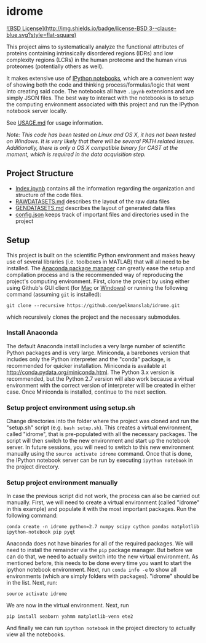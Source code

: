 # idrome

[![BSD License](http://img.shields.io/badge/license-BSD 3--clause-blue.svg?style=flat-square)](http://opensource.org/licenses/BSD-3-Clause)

This project aims to systematically analyze the functional attributes of proteins containing intrinsically disordered regions (IDRs) and low complexity regions (LCRs) in the human proteome and the human virus proteomes (potentially others as well).

It makes extensive use of [IPython notebooks](http://www.ipython.org), which are a convenient way of showing both the code and thinking process/formulas/logic that went into creating said code. The notebooks all have `.ipynb` extensions and are simply JSON files. The best way to interact with the notebooks is to setup the computing environment associated with this project and run the IPython notebook server locally. 

See [USAGE.md](USAGE.md) for usage information.

*Note: This code has been tested on Linux and OS X, it has not been tested on Windows. It is very likely that there will be several PATH related issues. Additionally, there is only a OS X compatible binary for CAST at the moment, which is required in the data acquisition step.*

## Project Structure

- [Index.ipynb](Index.ipynb) contains all the information regarding the organization and structure of the code files.
- [RAWDATASETS.md](RAWDATASETS.md) describes the layout of the raw data files
- [GENDATASETS.md](GENDATASETS.md) describes the layout of generated data files
- [config.json](config.json) keeps track of important files and directories used in the project

## Setup

This project is built on the scientific Python environment and makes heavy use of several libraries (i.e. toolboxes in MATLAB) that will all need to be installed. The [Anaconda package manager](http://docs.continuum.io/anaconda/) can greatly ease the setup and compilation process and is the recommended way of reproducing the project's computing environment. First, clone the project by using either using Github's GUI client (for [Mac](http://mac.github.com) or [Windows](http://windows.github.com)) or running the following command (assuming `git` is installed):
```
git clone --recursive https://github.com/pelkmanslab/idrome.git
```
which recursively clones the project and the necessary submodules.

### Install Anaconda 
The default Anaconda install includes a very large number of scientific Python packages and is very large. Miniconda, a barebones version that includes only the Python interpreter and the "conda" package, is recommended for quicker installation. Miniconda is available at <http://conda.pydata.org/miniconda.html>. The Python 3.x version is recommended, but the Python 2.7 version will also work because a virtual environment with the correct version of interpreter will be created in either case. Once Miniconda is installed, continue to the next section.

### Setup project environment using setup.sh

Change directories into the folder where the project was cloned and run the "setup.sh" script (e.g. `bash setup.sh`). This creates a virtual environment, called "idrome", that is pre-populated with all the necessary packages. The script will then switch to the new environment and start up the notebook server. In future sessions, you will need to switch to this new environment manually using the `source activate idrome` command. Once that is done, the IPython notebook server can be run by executing `ipython notebook` in the project directory.

### Setup project environment manually

In case the previous script did not work, the process can also be carried out manually. First, we will need to create a virtual environment (called "idrome" in this example) and populate it with the most important packages. Run the following command:

```
conda create -n idrome python=2.7 numpy scipy cython pandas matplotlib ipython-notebook pip pyqt
```
Anaconda does not have binaries for all of the required packages. We will need to install the remainder via the `pip` package manager. But before we can do that, we need to actually switch into the new virtual environment. As mentioned before, this needs to be done every time you want to start the ipython notebook environment. Next, run `conda info -e` to show all environments (which are simply folders with packages). "idrome" should be in the list. Next, run:
```
source activate idrome
```
We are now in the virtual environment. Next, run
```
pip install seaborn yahmm matplotlib-venn ete2
```
And finally we can run `ipython notebook` in the project directory to actually view all the notebooks.
